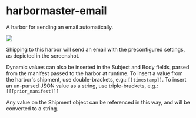 # harbormaster-email

A harbor for sending an email automatically.

![](https://github.com/StrictlySkyler/harbormaster-email/raw/develop/email.png)

Shipping to this harbor will send an email with the preconfigured settings, as depicted in the screenshot.

Dynamic values can also be inserted in the Subject and Body fields, parsed from the manifest passed to the harbor at runtime.  To insert a value from the harbor's shipment, use double-brackets, e.g.: `[[timestamp]]`.  To insert an un-parsed JSON value as a string, use triple-brackets, e.g.: `[[[prior_manifest]]]`

Any value on the Shipment object can be referenced in this way, and will be converted to a string.
